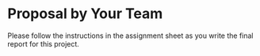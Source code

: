 # Proposal by Your Team

Please follow the instructions in the assignment sheet as you write the final
report for this project.
